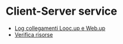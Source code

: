 # Client-Server service
- [Log collegamenti Looc.up e Web.up](Sorgenti/DOC/TA/B£AMO/JALOGT.md)
- [Verifica risorse](Sorgenti/DOC/TA/B£AMO/JATESI.md)

